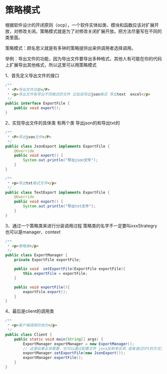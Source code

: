 # 策略模式

根据软件设计的开闭原则（ocp），一个软件实体如类、模块和函数应该对扩展开放，对修改关闭。策略模式就是为了对修改关闭扩展开放。把方法尽量写在不同的类里面。

策略模式：顾名思义就是有多钟的策略提供出来供调用者选择调用。

举例：导出文件的功能，因为导出文件要导出多种格式，其他人有可能在你的代码上扩展导出其他格式，所以这里可以用策略模式

1、首先定义导出文件的接口

```java
/**
 * <P>导出文件功能</P>
 * <p>导出文件有导出不同格式的文件 比如说导出json格式 导出text  excel</p>
 */
public interface ExportFile {
    public void export();
}
```

2、实现导出文件的具体类   有两个类  导出json的和导出txt的

```java
/**
 * <P>导出json文件</P>
 */
public class JsonExport implements ExportFile {
    @Override
    public void export() {
        System.out.println("导出json文件");
    }
}
```

```java
/**
 * <p>导出txt格式文件</p>
 */
public class TextExport implements ExportFile {
    @Override
    public void export() {
        System.out.println("导出txt文件");
    }
}
```

3、通过一个策略类来进行分装调用过程 策略类的名字不一定要叫xxxStrategry 也可以是manager、context

```java
/**
 * <p>策略类</p>
 */
public class ExportManager {
    private ExportFile exportFile;

    public void  setExportFile(ExportFile exportFile){
        this.exportFile = exportFile;
    }

    public void exportFile(){
        exportFile.export();
    }
}
```

4、最后是client的调用类

```java
/**
 * <p>客户端调用的地方</p>
 */
public class Client {
    public static void main(String[] args) {
        ExportManager exportManager = new ExportManager();
        // 这里如果业务需要，也可以通过配置文件 java反射来实现 或者通过SPI的方式实现
        exportManager.setExportFile(new JsonExport());
        exportManager.exportFile();
    }
}
```

